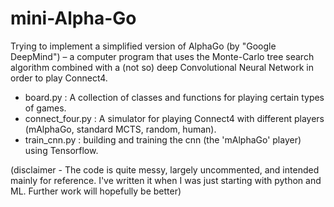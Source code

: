 # mini-Alpha-Go

Trying to implement a simplified version of AlphaGo (by "Google DeepMind") – a computer program that uses the Monte-Carlo tree search algorithm combined with a (not so) deep Convolutional Neural Network in order to play Connect4. 

- board.py : A collection of classes and functions for playing certain types of games.
- connect_four.py : A simulator for playing Connect4 with different players (mAlphaGo, standard MCTS, random, human).
- train_cnn.py : building and training the cnn (the 'mAlphaGo' player) using Tensorflow.

(disclaimer - The code is quite messy, largely uncommented, and intended mainly for reference. I've written it when I was just starting with python and ML. Further work will hopefully be better)



